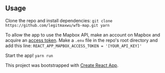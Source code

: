 ## Usage

Clone the repo and install dependencies:
`git clone https://github.com/legitmaxwu/wfb-map.git
yarn`

To allow the app to use the Mapbox API, make an account on Mapbox and acquire an [access token](https://account.mapbox.com/access-tokens/). Make a `.env` file in the repo's root directory and add this line:
`REACT_APP_MAPBOX_ACCESS_TOKEN = '[YOUR_API_KEY]'`

Start the app!
`yarn run`

This project was bootstrapped with [Create React App](https://github.com/facebook/create-react-app).
